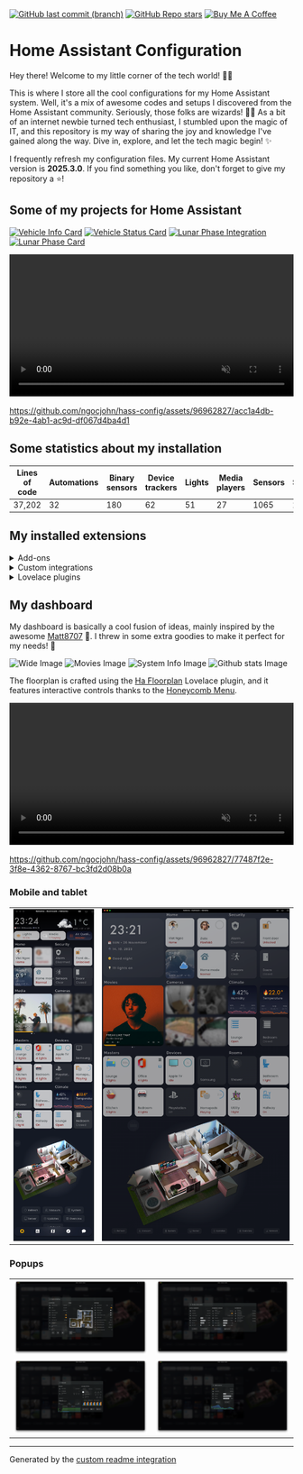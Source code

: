 <div align="left">
    <a href="https://github.com/ngocjohn/hass-config/commits/main"><img alt="GitHub last commit (branch)" src="https://img.shields.io/github/last-commit/ngocjohn/hass-config/main"></a>
    <a href="https://github.com/ngocjohn/hass-config/stargazers"><img alt="GitHub Repo stars" src="https://img.shields.io/github/stars/ngocjohn/hass-config"></a>
				<a href="https://www.buymeacoffee.com/ngocjohn" target="_blank"><img src="https://img.shields.io/badge/-buy_me_a%C2%A0coffee-gray?logo=buy-me-a-coffee" alt="Buy Me A Coffee"></a>
</div>

# Home Assistant Configuration

Hey there! Welcome to my little corner of the tech world! 👨‍💻

This is where I store all the cool configurations for my Home Assistant system. Well, it's a mix of awesome codes and setups I discovered from the Home Assistant community. Seriously, those folks are wizards! 🧙‍♂️ As a bit of an internet newbie turned tech enthusiast, I stumbled upon the magic of IT, and this repository is my way of sharing the joy and knowledge I've gained along the way. Dive in, explore, and let the tech magic begin! ✨

I frequently refresh my configuration files. My current Home Assistant version is <b>2025.3.0</b>. If you find something you like, don't forget to give my repository a ⭐️!

## Some of my projects for Home Assistant

[![Vehicle Info Card](https://github-readme-stats.vercel.app/api/pin/?username=ngocjohn&repo=vehicle-info-card&theme=transparent)](https://github.com/ngocjohn/vehicle-info-card)
[![Vehicle Status Card](https://github-readme-stats.vercel.app/api/pin/?username=ngocjohn&repo=vehicle-status-card&theme=transparent)](https://github.com/ngocjohn/vehicle-status-card)
[![Lunar Phase Integration](https://github-readme-stats.vercel.app/api/pin/?username=ngocjohn&repo=lunar-phase&theme=transparent)](https://github.com/ngocjohn/lunar-phase)
[![Lunar Phase Card](https://github-readme-stats.vercel.app/api/pin/?username=ngocjohn&repo=lunar-phase-card&theme=transparent)](https://github.com/ngocjohn/lunar-phase-card)


<video width="100%" controls loop muted>
  <source src="https://github-production-user-asset-6210df.s3.amazonaws.com/96962827/297112091-acc1a4db-b92e-4ab1-ac9d-df067d4ba4d1.mp4" type="video/mp4">
</video>

https://github.com/ngocjohn/hass-config/assets/96962827/acc1a4db-b92e-4ab1-ac9d-df067d4ba4d1

## Some statistics about my installation

<div class="table-container">
  <table>
      <thead>
          <tr>
              <th>Lines of code</th>
              <th>Automations</th>
              <th>Binary sensors</th>
              <th>Device trackers</th>
              <th>Lights</th>
              <th>Media players</th>
              <th>Sensors</th>
              <th>Switches</th>
              <th>Scripts</th>
          </tr>
      </thead>
      <tbody>
          <tr>
              <td>37,202 </td>
              <td>32</td>
              <td>180</td>
              <td>62</td>
              <td>51</td>
              <td>27</td>
              <td>1065</td>
              <td>219</td>
              <td>28</td>
          </tr>
      </tbody>
  </table>
</div>


## My installed extensions

<details>
  <summary>Add-ons</summary>


### Add-ons
- Advanced SSH & Web Terminal
- ArgonOne Active Linear Cooling
- Cloudflared
- DbStats
- eufy-security-ws
- Fusion
- Glances
- MariaDB
- Mosquitto broker
- Music Assistant Server
- Node-RED
- phpMyAdmin
- PS5 MQTT
- Samba share
- Studio Code Server
- Xiaomi Mi Scale
- Zigbee2MQTT
</details>

<details>
  <summary>Custom integrations</summary>

### Custom integrations
- [Adaptive Lighting](https://github.com/basnijholt/adaptive-lighting)
- [Better Thermostat](https://github.com/KartoffelToby/better_thermostat)
- [Browser Mod](https://github.com/thomasloven/hass-browser_mod)
- [Dyson](https://github.com/libdyson-wg/ha-dyson)
- [Eufy Security](https://github.com/fuatakgun/eufy_security)
- [Extended Openai Conversation](https://github.com/jekalmin/extended_openai_conversation)
- [Fontawesome](https://github.com/thomasloven/hass-fontawesome)
- [Generate Readme](https://github.com/custom-components/readme)
- [Google Cloud Speech To Text](https://github.com/chatziko/ha-google-cloud-stt)
- [Googlegeocode Hass](https://github.com/gregoryduckworth/GoogleGeocode-HASS)
- [Govee](https://github.com/LaggAt/hacs-govee)
- [HACS](https://github.com/hacs/integration)
- [Hass Favicon](https://github.com/thomasloven/hass-favicon)
- [Ingress](https://github.com/lovelylain/hass_ingress)
- [Lunar Phase](https://github.com/ngocjohn/lunar-phase)
- [Mercedesme 2020](https://github.com/ReneNulschDE/mbapi2020)
- [Node Red Companion](https://github.com/zachowj/hass-node-red)
- [Nuki Lock](https://github.com/kvj/hass_nuki_ng)
- [Portainer](https://github.com/tomaae/homeassistant-portainer)
- [Simpleicons](https://github.com/vigonotion/hass-simpleicons)
- [Spook 👻 Your Homie](https://github.com/frenck/spook)
- [Spotifyplus](https://github.com/thlucas1/homeassistantcomponent_spotifyplus)
- [Webrtc Camera](https://github.com/AlexxIT/WebRTC)
- [Xiaomi Cloud Map Extractor](https://github.com/PiotrMachowski/Home-Assistant-custom-components-Xiaomi-Cloud-Map-Extractor)
- [Xiaomi Miot Auto](https://github.com/al-one/hass-xiaomi-miot)
- [Ytube Music Player](https://github.com/KoljaWindeler/ytube_music_player)
</details>

<details>
  <summary>Lovelace plugins</summary>

### Lovelace plugins
- [Apexcharts Card](https://github.com/RomRider/apexcharts-card)
- [Apple Tv Remote Control](https://github.com/madmicio/Apple-Tv-Card)
- [Atomic Calendar Revive](https://github.com/totaldebug/atomic-calendar-revive)
- [Auto Entities](https://github.com/thomasloven/lovelace-auto-entities)
- [Bar Card](https://github.com/custom-cards/bar-card)
- [Better Thermostat Ui](https://github.com/KartoffelToby/better-thermostat-ui-card)
- [Button Card](https://github.com/custom-cards/button-card)
- [Custom Brand Icons](https://github.com/elax46/custom-brand-icons)
- [Custom Icons](https://github.com/Mariusthvdb/custom-icons)
- [Decluttering Card](https://github.com/custom-cards/decluttering-card)
- [Fold Entity Row](https://github.com/thomasloven/lovelace-fold-entity-row)
- [Ha Floorplan 🖌🎨 | Your Imagination Just Became The New Limit](https://github.com/ExperienceLovelace/ha-floorplan)
- [History Explorer Card](https://github.com/SpangleLabs/history-explorer-card)
- [Horizon Card](https://github.com/rejuvenate/lovelace-horizon-card)
- [Hourly Weather Card](https://github.com/decompil3d/lovelace-hourly-weather)
- [Hui Element](https://github.com/thomasloven/lovelace-hui-element)
- [Layout Card](https://github.com/thomasloven/lovelace-layout-card)
- [Local Conditional Card](https://github.com/PiotrMachowski/Home-Assistant-Lovelace-Local-Conditional-card)
- [Logbook Card](https://github.com/royto/logbook-card)
- [Lunar Phase Card](https://github.com/ngocjohn/lunar-phase-card)
- [Mini Graph Card](https://github.com/kalkih/mini-graph-card)
- [Mini Media Player](https://github.com/kalkih/mini-media-player)
- [Multiple Entity Row](https://github.com/benct/lovelace-multiple-entity-row)
- [Mushroom](https://github.com/piitaya/lovelace-mushroom)
- [Polr Ytube Media Card](https://github.com/pathofleastresistor/polr-ytube-media-card)
- [Purifier Card](https://github.com/denysdovhan/purifier-card)
- [Rpi Monitor Card](https://github.com/ironsheep/lovelace-rpi-monitor-card)
- [Sidebar Organizer](https://github.com/ngocjohn/sidebar-organizer)
- [Simple Thermostat](https://github.com/nervetattoo/simple-thermostat)
- [Slider Button Card](https://github.com/custom-cards/slider-button-card)
- [Spotify Lovelace Card](https://github.com/custom-cards/spotify-card)
- [Stack In Card](https://github.com/custom-cards/stack-in-card)
- [State Switch](https://github.com/thomasloven/lovelace-state-switch)
- [Streamline Card](https://github.com/brunosabot/streamline-card)
- [Swipe Card](https://github.com/bramkragten/swipe-card)
- [Tabbed Card](https://github.com/kinghat/tabbed-card)
- [Timer Bar Card](https://github.com/rianadon/timer-bar-card)
- [Tv Remote Card (With Touchpad And Haptic Feedback)](https://github.com/usernein/tv-card)
- [Upcoming Media Card](https://github.com/xZetsubou/upcoming-media-card)
- [Vehicle Info Card](https://github.com/ngocjohn/vehicle-info-card)
- [Vehicle Status Card](https://github.com/ngocjohn/vehicle-status-card)
- [Weather Card](https://github.com/bramkragten/weather-card)
- [Weather Chart Card](https://github.com/mlamberts78/weather-chart-card)
- [Weather Radar Card](https://github.com/Makin-Things/weather-radar-card)
- [Xiaomi Vacuum Map Card](https://github.com/PiotrMachowski/lovelace-xiaomi-vacuum-map-card)
</details>


## My dashboard

My dashboard is basically a cool fusion of ideas, mainly inspired by the awesome [Matt8707](https://github.com/matt8707/hass-config) 🌟. I threw in some extra goodies to make it perfect for my needs! 🚀

<img src="screenshots/wide.png" alt="Wide Image">
<img src="screenshots/movies-new.gif" alt="Movies Image">
<img src="screenshots/system-monitoring.gif" alt="System Info Image">
<img src="screenshots/github-stats.gif" alt="Github stats Image">

The floorplan is crafted using the [Ha Floorplan](https://github.com/ExperienceLovelace/ha-floorplan) Lovelace plugin, and it features interactive controls thanks to the [Honeycomb Menu](https://github.com/Sian-Lee-SA/honeycomb-menu).

<video width="100%" controls loop muted>
  <source src="https://github-production-user-asset-6210df.s3.amazonaws.com/96962827/286403471-9e4efab5-5bc5-4b71-94d2-37937cf1df77.mp4" type="video/mp4">
</video>

  https://github.com/ngocjohn/hass-config/assets/96962827/77487f2e-3f8e-4362-8767-bc3fd2d08b0a


### Mobile and tablet

<table>
  <tr>
    <td><img src="screenshots/mobile.png" alt="Mobile Image"></td>
    <td><img src="screenshots/portrait.png" alt="Portrait Image"></td>
  </tr>
</table>

### Popups

<table>
  <tr>
    <td><img src="screenshots/vacuum.png" alt="Vacuum Image"></td>
    <td><img src="screenshots/system.png" alt="System Image"></td>
  </tr>
  <tr>
    <td><img src="screenshots/network.png" alt="Network Image"></td>
    <td><img src="screenshots/server.png" alt="Server Image"></td>
  </tr>
</table>


***

Generated by the [custom readme integration](https://github.com/custom-components/readme)